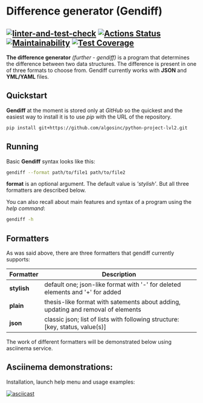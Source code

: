 # Difference generator (Gendiff)
[![linter-and-test-check](https://github.com/Corrosion667/python-project-lvl2/actions/workflows/linter-and-test-check.yml/badge.svg)](https://github.com/Corrosion667/python-project-lvl2/actions/workflows/linter-and-test-check.yml)
[![Actions Status](https://github.com/algosinc/python-project-lvl2/workflows/hexlet-check/badge.svg)](https://github.com/algosinc/python-project-lvl2/actions)
[![Maintainability](https://api.codeclimate.com/v1/badges/f3994705cf70aae343a6/maintainability)](https://codeclimate.com/github/algosinc/python-project-lvl2/maintainability)
[![Test Coverage](https://api.codeclimate.com/v1/badges/f3994705cf70aae343a6/test_coverage)](https://codeclimate.com/github/algosinc/python-project-lvl2/test_coverage)
---

**The difference generator** *(further - gendiff)* is a program that determines the difference between two data structures.
The difference is present in one of three formats to choose from.
Gendiff currently works with **JSON** and **YML/YAML** files.


## Quickstart

**Gendiff** at the moment is stored only at *GitHub* so the quickest and the easiest way to install it is to use *pip* with the URL of the repository.
```bash
pip install git+https://github.com/algosinc/python-project-lvl2.git
```

## Running

Basic **Gendiff** syntax looks like this:
```bash
gendiff --format path/to/file1 path/to/file2
```
**format** is an optional argument. The default value is *'stylish'*. But all three formatters are described below.

You can also recall about main features and syntax of a program using the *help command*:
```bash
gendiff -h
```

## Formatters

As was said above, there are three formatters that gendiff currently supports:

|   **Formatter**   |                                    **Description**                                    |
|-------------------|---------------------------------------------------------------------------------------|
|     **stylish**     | default one; json-like format with '-' for deleted elements and '+' for added         |       
|      **plain**      | thesis-like format with satements about adding, updating and removal of elements      |      
|      **json**       | classic json; list of lists with following structure: [key, status, value(s)]         |

The work of different formatters will be demonstrated below using asciinema service.

## Asciinema demonstrations:

Installation, launch help menu and usage examples:

[![asciicast](https://asciinema.org/a/wzugT96j90lbCmbgWcnguY6Yc.svg)](https://asciinema.org/a/wzugT96j90lbCmbgWcnguY6Yc)

